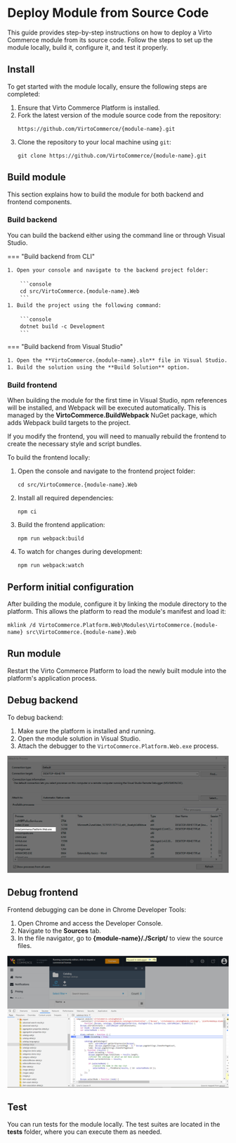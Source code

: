 # Deploy Module from Source Code

This guide provides step-by-step instructions on how to deploy a Virto Commerce module from its source code. Follow the steps to set up the module locally, build it, configure it, and test it properly.

## Install

To get started with the module locally, ensure the following steps are completed:

1. Ensure that Virto Commerce Platform is installed.
1. Fork the latest version of the module source code from the repository:
   ```text
   https://github.com/VirtoCommerce/{module-name}.git
   ```
1. Clone the repository to your local machine using `git`:
   ```console
   git clone https://github.com/VirtoCommerce/{module-name}.git
   ```

## Build module

This section explains how to build the module for both backend and frontend components.

### Build backend

You can build the backend either using the command line or through Visual Studio.

=== "Build backend from CLI"

    1. Open your console and navigate to the backend project folder:

        ```console
        cd src/VirtoCommerce.{module-name}.Web
        ```
    1. Build the project using the following command:

        ```console
        dotnet build -c Development
        ```

=== "Build backend from Visual Studio"

    1. Open the **VirtoCommerce.{module-name}.sln** file in Visual Studio.
    1. Build the solution using the **Build Solution** option.

### Build frontend

When building the module for the first time in Visual Studio, npm references will be installed, and Webpack will be executed automatically. This is managed by the **VirtoCommerce.BuildWebpack** NuGet package, which adds Webpack build targets to the project.

If you modify the frontend, you will need to manually rebuild the frontend to create the necessary style and script bundles.

To build the frontend locally:

1. Open the console and navigate to the frontend project folder:
    ```console
    cd src/VirtoCommerce.{module-name}.Web
    ```
1. Install all required dependencies:
    ```console
    npm ci
    ```
1. Build the frontend application:
    ```console
    npm run webpack:build
    ```
1. To watch for changes during development:
    ```console
    npm run webpack:watch
    ```

## Perform initial configuration

After building the module, configure it by linking the module directory to the platform. This allows the platform to read the module's manifest and load it:

```console
mklink /d VirtoCommerce.Platform.Web\Modules\VirtoCommerce.{module-name} src\VirtoCommerce.{module-name}.Web
```

## Run module

Restart the Virto Commerce Platform to load the newly built module into the platform's application process.

## Debug backend

To debug backend:

1. Make sure the platform is installed and running.
1. Open the module solution in Visual Studio.
1. Attach the debugger to the `VirtoCommerce.Platform.Web.exe` process.

![image](media/debug-backend.png)

## Debug frontend

Frontend debugging can be done in Chrome Developer Tools:

1. Open Chrome and access the Developer Console.
1. Navigate to the **Sources** tab.
1. In the file navigator, go to **{module-name}/./Script/** to view the source files.

![image](media/debug-frontend.png)

## Test

You can run tests for the module locally. The test suites are located in the **tests** folder, where you can execute them as needed.
